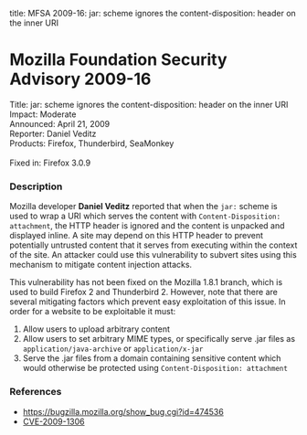title: MFSA 2009-16: jar: scheme ignores the content-disposition: header on the inner URI

<h1>Mozilla Foundation Security Advisory 2009-16</h1>

<p>
<span class="label">Title:</span>      jar: scheme ignores the content-disposition: header on the inner URI<br/>
<span class="label">Impact:</span>     Moderate<br/>
<span class="label">Announced:</span>  April 21, 2009<br/>
<span class="label">Reporter:</span>   Daniel Veditz<br/>
<span class="label">Products:</span>   Firefox, Thunderbird, SeaMonkey<br/>
<br/>
<span class="label">Fixed in:</span>   Firefox 3.0.9<br/>
</p>


<h3>Description</h3>

<p>Mozilla developer <strong>Daniel Veditz</strong> reported that when
the <code>jar:</code> scheme is used to wrap a URI which serves the
content with <code>Content-Disposition: attachment</code>, the HTTP
header is ignored and the content is unpacked and displayed inline.  A
site may depend on this HTTP header to prevent potentially untrusted
content that it serves from executing within the context of the site.
An attacker could use this vulnerability to subvert sites using this
mechanism to mitigate content injection attacks.</p>

<p>This vulnerability has not been fixed on the Mozilla 1.8.1 branch,
which is used to build Firefox 2 and Thunderbird 2.  However, note
that there are several mitigating factors which prevent easy
exploitation of this issue.  In order for a website to be exploitable
it must:</p>

<ol>
  <li>Allow users to upload arbitrary content</li>
  <li>Allow users to set arbitrary MIME types, or specifically serve
  .jar files as <code>application/java-archive</code>
  or <code>application/x-jar</code></li>
  <li>Serve the .jar files from a domain containing sensitive content which would otherwise be protected using <code>Content-Disposition: attachment</code></li>
</ol>

<h3>References</h3>

<ul>
  <li><a href="https://bugzilla.mozilla.org/show_bug.cgi?id=474536">https://bugzilla.mozilla.org/show_bug.cgi?id=474536</a></li>
  <li><a class="ex-ref" href="http://cve.mitre.org/cgi-bin/cvename.cgi?name=CVE-2009-1306">CVE-2009-1306</a></li>
</ul>




